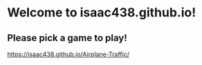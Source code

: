 # Welcome to isaac438.github.io!

## Please pick a game to play!

<https://isaac438.github.io/Airplane-Traffic/>

